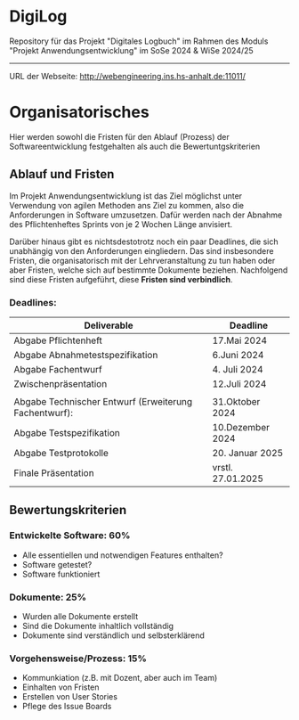 # DigiLog

Repository für das Projekt "Digitales Logbuch" im Rahmen des Moduls "Projekt Anwendungsentwicklung" im SoSe 2024 & WiSe 2024/25
***
URL der Webseite: http://webengineering.ins.hs-anhalt.de:11011/

# Organisatorisches

Hier werden sowohl die Fristen für den Ablauf (Prozess) der Softwareentwicklung festgehalten als auch die Bewertuntgskriterien

## Ablauf und Fristen

Im Projekt Anwendungsentwicklung ist das Ziel möglichst unter Verwendung von agilen Methoden ans Ziel zu kommen, also die Anforderungen in Software umzusetzen.
Dafür werden nach der Abnahme des Pflichtenheftes Sprints von je 2 Wochen Länge anvisiert.

Darüber hinaus gibt es nichtsdestotrotz noch ein paar Deadlines, die sich unabhängig von den Anforderungen eingliedern. Das sind insbesondere Fristen, die organisatorisch mit der Lehrveranstaltung zu tun haben oder aber Fristen, welche sich auf bestimmte Dokumente beziehen. Nachfolgend sind diese Fristen aufgeführt, diese **Fristen sind verbindlich**.


### Deadlines:

| Deliverable | Deadline |
| ------ | ------ |
| Abgabe Pflichtenheft       |        17.Mai 2024|
| Abgabe Abnahmetestspezifikation    |    6.Juni 2024|
| Abgabe Fachentwurf | 4. Juli 2024|
| Zwischenpräsentation | 12.Juli 2024 |
|||
|Abgabe Technischer Entwurf (Erweiterung Fachentwurf):| 31.Oktober 2024|
| Abgabe Testspezifikation | 10.Dezember 2024 |
| Abgabe Testprotokolle | 20. Januar 2025 |
| Finale Präsentation| vrstl. 27.01.2025|


## Bewertungskriterien

### Entwickelte Software: 60%
* Alle essentiellen und notwendigen Features enthalten?
* Software getestet?
* Software funktioniert

### Dokumente: 25%
* Wurden alle Dokumente erstellt
* Sind die Dokumente inhaltlich vollständig
* Dokumente sind verständlich und selbsterklärend

### Vorgehensweise/Prozess: 15%
* Kommunkiation (z.B. mit Dozent, aber auch im Team)
* Einhalten von Fristen
* Erstellen von User Stories
* Pflege des Issue Boards
